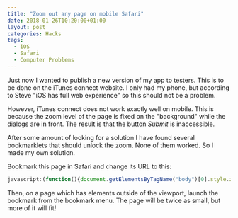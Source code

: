 ```yaml
---
title: "Zoom out any page on mobile Safari"
date: 2018-01-26T10:20:00+01:00
layout: post
categories: Hacks
tags:
  - iOS
  - Safari
  - Computer Problems
---
```


Just now I wanted to publish a new version of my app to testers. This is to be done on the iTunes connect website. I only had my phone, but according to Steve "iOS has full web experience" so this should not be a problem. 

However, iTunes connect does not work exactly well on mobile. This is because the zoom level of the page is fixed on the "background" while the dialogs are in front. The result is that the button _Submit_ is inaccessible. 

After some amount of looking for a solution I have found several bookmarklets that should unlock the zoom. None of them worked. So I made my own solution. 

Bookmark this page in Safari and change its URL to this:

```js
javascript:(function(){document.getElementsByTagName("body")[0].style.zoom =0.5;})()
```

Then, on a page which has elements outside of the viewport, launch the bookmark from the bookmark menu. The page will be twice as small, but more of it will fit!

